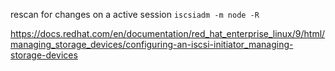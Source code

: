 rescan for changes on a active session 
``iscsiadm -m node -R``






https://docs.redhat.com/en/documentation/red_hat_enterprise_linux/9/html/managing_storage_devices/configuring-an-iscsi-initiator_managing-storage-devices
